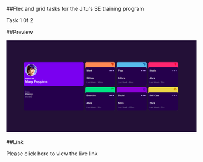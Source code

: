 ##Flex and grid tasks for the Jitu's SE training program

Task 1 0f 2

##Preview

![](img/marypoppins.png)

##Link

Please click here to view the live link